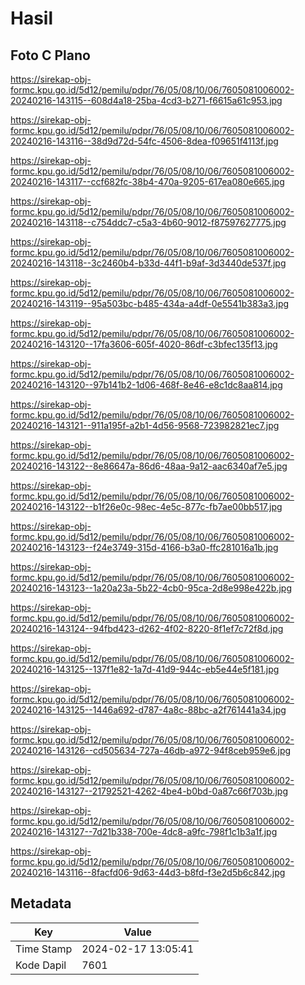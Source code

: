 # Hasil

## Foto C Plano

https://sirekap-obj-formc.kpu.go.id/5d12/pemilu/pdpr/76/05/08/10/06/7605081006002-20240216-143115--608d4a18-25ba-4cd3-b271-f6615a61c953.jpg

https://sirekap-obj-formc.kpu.go.id/5d12/pemilu/pdpr/76/05/08/10/06/7605081006002-20240216-143116--38d9d72d-54fc-4506-8dea-f09651f4113f.jpg

https://sirekap-obj-formc.kpu.go.id/5d12/pemilu/pdpr/76/05/08/10/06/7605081006002-20240216-143117--ccf682fc-38b4-470a-9205-617ea080e665.jpg

https://sirekap-obj-formc.kpu.go.id/5d12/pemilu/pdpr/76/05/08/10/06/7605081006002-20240216-143118--c754ddc7-c5a3-4b60-9012-f87597627775.jpg

https://sirekap-obj-formc.kpu.go.id/5d12/pemilu/pdpr/76/05/08/10/06/7605081006002-20240216-143118--3c2460b4-b33d-44f1-b9af-3d3440de537f.jpg

https://sirekap-obj-formc.kpu.go.id/5d12/pemilu/pdpr/76/05/08/10/06/7605081006002-20240216-143119--95a503bc-b485-434a-a4df-0e5541b383a3.jpg

https://sirekap-obj-formc.kpu.go.id/5d12/pemilu/pdpr/76/05/08/10/06/7605081006002-20240216-143120--17fa3606-605f-4020-86df-c3bfec135f13.jpg

https://sirekap-obj-formc.kpu.go.id/5d12/pemilu/pdpr/76/05/08/10/06/7605081006002-20240216-143120--97b141b2-1d06-468f-8e46-e8c1dc8aa814.jpg

https://sirekap-obj-formc.kpu.go.id/5d12/pemilu/pdpr/76/05/08/10/06/7605081006002-20240216-143121--911a195f-a2b1-4d56-9568-723982821ec7.jpg

https://sirekap-obj-formc.kpu.go.id/5d12/pemilu/pdpr/76/05/08/10/06/7605081006002-20240216-143122--8e86647a-86d6-48aa-9a12-aac6340af7e5.jpg

https://sirekap-obj-formc.kpu.go.id/5d12/pemilu/pdpr/76/05/08/10/06/7605081006002-20240216-143122--b1f26e0c-98ec-4e5c-877c-fb7ae00bb517.jpg

https://sirekap-obj-formc.kpu.go.id/5d12/pemilu/pdpr/76/05/08/10/06/7605081006002-20240216-143123--f24e3749-315d-4166-b3a0-ffc281016a1b.jpg

https://sirekap-obj-formc.kpu.go.id/5d12/pemilu/pdpr/76/05/08/10/06/7605081006002-20240216-143123--1a20a23a-5b22-4cb0-95ca-2d8e998e422b.jpg

https://sirekap-obj-formc.kpu.go.id/5d12/pemilu/pdpr/76/05/08/10/06/7605081006002-20240216-143124--94fbd423-d262-4f02-8220-8f1ef7c72f8d.jpg

https://sirekap-obj-formc.kpu.go.id/5d12/pemilu/pdpr/76/05/08/10/06/7605081006002-20240216-143125--137f1e82-1a7d-41d9-944c-eb5e44e5f181.jpg

https://sirekap-obj-formc.kpu.go.id/5d12/pemilu/pdpr/76/05/08/10/06/7605081006002-20240216-143125--1446a692-d787-4a8c-88bc-a2f761441a34.jpg

https://sirekap-obj-formc.kpu.go.id/5d12/pemilu/pdpr/76/05/08/10/06/7605081006002-20240216-143126--cd505634-727a-46db-a972-94f8ceb959e6.jpg

https://sirekap-obj-formc.kpu.go.id/5d12/pemilu/pdpr/76/05/08/10/06/7605081006002-20240216-143127--21792521-4262-4be4-b0bd-0a87c66f703b.jpg

https://sirekap-obj-formc.kpu.go.id/5d12/pemilu/pdpr/76/05/08/10/06/7605081006002-20240216-143127--7d21b338-700e-4dc8-a9fc-798f1c1b3a1f.jpg

https://sirekap-obj-formc.kpu.go.id/5d12/pemilu/pdpr/76/05/08/10/06/7605081006002-20240216-143116--8facfd06-9d63-44d3-b8fd-f3e2d5b6c842.jpg


## Metadata

| Key        | Value               |
| ---------- | ------------------- |
| Time Stamp | 2024-02-17 13:05:41 |
| Kode Dapil | 7601                |



